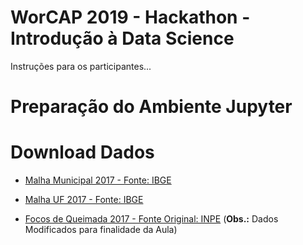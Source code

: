 # WorCAP 2019 - Hackathon - Introdução à Data Science

Instruções para os participantes...


# Preparação do Ambiente Jupyter

# Download Dados
  - [Malha Municipal 2017 - Fonte: IBGE](http://servicodados.ibge.gov.br/Download/Download.ashx?u=geoftp.ibge.gov.br/organizacao_do_territorio/malhas_territoriais/malhas_municipais/municipio_2017/Brasil/BR/br_municipios.zip)<br>

  - [Malha UF 2017 - Fonte: IBGE](http://servicodados.ibge.gov.br/Download/Download.ashx?u=geoftp.ibge.gov.br/organizacao_do_territorio/malhas_territoriais/malhas_municipais/municipio_2017/Brasil/BR/br_unidades_da_federacao.zip)<br>

  - [Focos de Queimada 2017 - Fonte Original: INPE](https://github.com/gqueiroz/cap394/blob/master/2018/class-02/dados/focos_2017.zip) (**Obs.:** Dados Modificados para finalidade da Aula)

